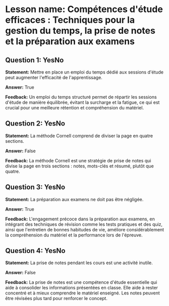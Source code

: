 # Lesson name: Compétences d'étude efficaces : Techniques pour la gestion du temps, la prise de notes et la préparation aux examens

## Question 1: YesNo

**Statement:** Mettre en place un emploi du temps dédié aux sessions d'étude peut augmenter l'efficacité de l'apprentissage.

**Answer:** True

**Feedback:**
Un emploi du temps structuré permet de répartir les sessions d'étude de manière équilibrée, évitant la surcharge et la fatigue, ce qui est crucial pour une meilleure rétention et compréhension du matériel.


## Question 2: YesNo

**Statement:** La méthode Cornell comprend de diviser la page en quatre sections.

**Answer:** False

**Feedback:**
La méthode Cornell est une stratégie de prise de notes qui divise la page en trois sections : notes, mots-clés et résumé, plutôt que quatre.


## Question 3: YesNo

**Statement:** La préparation aux examens ne doit pas être négligée.

**Answer:** True

**Feedback:**
L'engagement précoce dans la préparation aux examens, en intégrant des techniques de révision comme les tests pratiques et des quiz, ainsi que l'entretien de bonnes habitudes de vie, améliore considérablement la compréhension du matériel et la performance lors de l'épreuve.


## Question 4: YesNo

**Statement:** La prise de notes pendant les cours est une activité inutile.

**Answer:** False

**Feedback:**
La prise de notes est une compétence d'étude essentielle qui aide à consolider les informations présentées en classe. Elle aide à rester concentré et à mieux comprendre le matériel enseigné. Les notes peuvent être révisées plus tard pour renforcer le concept.

